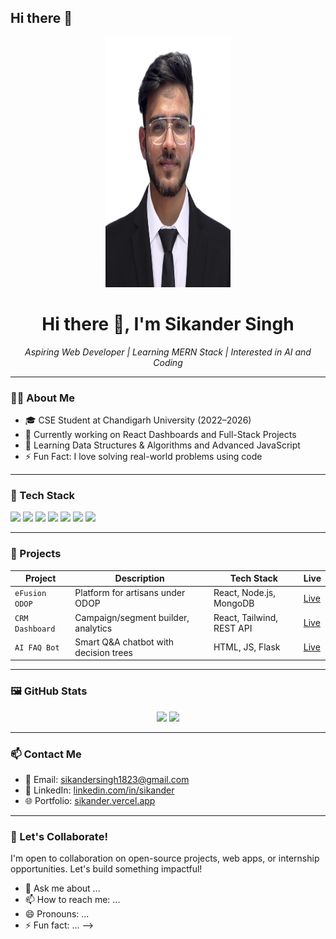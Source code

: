 ## Hi there 👋

<!--
**sikandersingh18/sikandersingh18** is a ✨ _special_ ✨ repository because its `README.md` (this file) appears on your GitHub profile.

Here are some ideas to get you started:

- 🔭 I’m currently working on ...
- 🌱 I’m currently learning ...
- 👯 I’m looking to collaborate on ...
- 🤔 I’m looking for help with ...<!-- Banner Image -->
<p align="center">
  <img src= "passport size pic.jpg" alt="Banner" width="200" height="400"/>
</p>

<h1 align="center">Hi there 👋, I'm Sikander Singh</h1>

<p align="center">
  <i>Aspiring Web Developer | Learning MERN Stack | Interested in AI and Coding</i>
</p>

---

### 🧑‍💻 About Me

- 🎓 CSE Student at Chandigarh University (2022–2026)
- 🔭 Currently working on React Dashboards and Full-Stack Projects
- 🌱 Learning Data Structures & Algorithms and Advanced JavaScript
- ⚡ Fun Fact: I love solving real-world problems using code

---

### 🚀 Tech Stack

<p>
  <img src="https://www.google.com/url?sa=i&url=https%3A%2F%2Fcdnlogo.com%2Flogo%2Freact_39944.html&psig=AOvVaw06QAFU_nOHtL2ZbLUDDs6c&ust=1749821883114000&source=images&cd=vfe&opi=89978449&ved=0CBUQjRxqFwoTCLix4s-A7I0DFQAAAAAdAAAAABAE" />
  <img src="https://img.shields.io/badge/-CSS3-1572B6?logo=css3&logoColor=fff&style=flat" />
  <img src="https://img.shields.io/badge/-JavaScript-F7DF1E?logo=javascript&logoColor=000&style=flat" />
  <img src="https://img.shields.io/badge/-React-61DAFB?logo=react&logoColor=000&style=flat" />
  <img src="https://img.shields.io/badge/-Node.js-339933?logo=node.js&logoColor=fff&style=flat" />
  <img src="https://img.shields.io/badge/-MySQL-4479A1?logo=mysql&logoColor=fff&style=flat" />
  <img src="https://img.shields.io/badge/-Git-F05032?logo=git&logoColor=lat" />
</p>

---

### 📌 Projects

| Project | Description | Tech Stack | Live |
|--------|-------------|------------|------|
| `eFusion ODOP` | Platform for artisans under ODOP | React, Node.js, MongoDB | [Live](https://example.com) |
| `CRM Dashboard` | Campaign/segment builder, analytics | React, Tailwind, REST API | [Live](https://example.com) |
| `AI FAQ Bot` | Smart Q&A chatbot with decision trees | HTML, JS, Flask | [Live](https://example.com) |

---

### 🖼️ GitHub Stats

<p align="center">
  <img src="https://github-readme-stats.vercel.app/api?username=sikander-username&show_icons=true&theme=tokyonight" />
  <img src="https://github-readme-stats.vercel.app/api/top-langs/?username=sikander-username&layout=compact&theme=tokyonight" />
</p>

---

### 📫 Contact Me

- 📧 Email: [sikandersingh1823@gmail.com](mailto:sikandersingh1823@gmail.com)
- 💼 LinkedIn: [linkedin.com/in/sikander](https://linkedin.com/in/sikander)
- 🌐 Portfolio: [sikander.vercel.app](https://sikander.vercel.app)

---

### 🎯 Let's Collaborate!

I'm open to collaboration on open-source projects, web apps, or internship opportunities. Let's build something impactful!


- 💬 Ask me about ...
- 📫 How to reach me: ...
- 😄 Pronouns: ...
- ⚡ Fun fact: ...
-->
